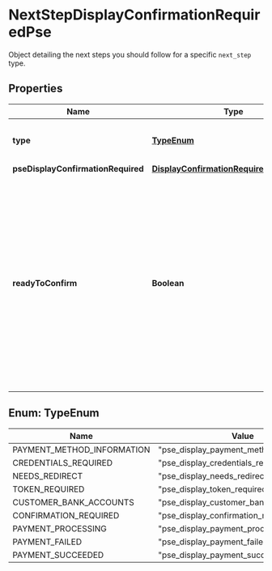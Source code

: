 

# NextStepDisplayConfirmationRequiredPse

Object detailing the next steps you should follow for a specific `next_step` type.

## Properties

| Name | Type | Description | Notes |
|------------ | ------------- | ------------- | -------------|
|**type** | [**TypeEnum**](#TypeEnum) | The type of &#x60;next_step&#x60; you need to follow.  |  [optional] |
|**pseDisplayConfirmationRequired** | [**DisplayConfirmationRequiredContentPse**](DisplayConfirmationRequiredContentPse.md) |  |  [optional] |
|**readyToConfirm** | **Boolean** | Boolean that indicates whether the payment intent is ready to be confirmed.     **Note:** When the value is &#x60;true&#x60;, you&#39;ll need to make a PATCH request sending through &#x60;confirm: true&#x60; to confirm the payment. |  [optional] |



## Enum: TypeEnum

| Name | Value |
|---- | -----|
| PAYMENT_METHOD_INFORMATION | &quot;pse_display_payment_method_information&quot; |
| CREDENTIALS_REQUIRED | &quot;pse_display_credentials_required&quot; |
| NEEDS_REDIRECT | &quot;pse_display_needs_redirect&quot; |
| TOKEN_REQUIRED | &quot;pse_display_token_required&quot; |
| CUSTOMER_BANK_ACCOUNTS | &quot;pse_display_customer_bank_accounts&quot; |
| CONFIRMATION_REQUIRED | &quot;pse_display_confirmation_required&quot; |
| PAYMENT_PROCESSING | &quot;pse_display_payment_processing&quot; |
| PAYMENT_FAILED | &quot;pse_display_payment_failed&quot; |
| PAYMENT_SUCCEEDED | &quot;pse_display_payment_succeeded&quot; |



